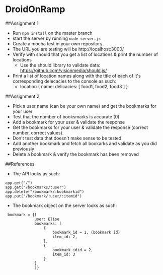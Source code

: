 DroidOnRamp
===========

##Assignment 1
* Run `npm install` on the master branch
* start the server by running `node server.js`
* Create a mocha test in your own repository
* The URL you are testing will be http://localhost:3000/
* Verify with should that you get a list of locations & print the number of locations
  * Use the should library to validate data: https://github.com/visionmedia/should.js/ 
* Print a list of location names along with the title of each of it's corresponding delecacies to the console as such:
  * location {
    name:
    delicacies: [
      food1, 
      food2, 
      food3
    ]
  }

##Assignment 2
* Pick a user name (can be your own name) and get the bookmarks for your user
* Test that the number of booksmarks is accurate (0)
* Add a bookmark for your user & validate the response
* Get the bookmarks for your user & validate the response (correct number, correct values).
 * Don't test data that doesn't make sense to be tested
* Add another bookmark and fetch all bookarks and validate as you did previously
* Delete a bookmark & verify the bookmark has been removed

##References
* The API looks as such:
```
app.get("/")
app.get("/bookmarks/:user")
app.delete("/bookmark/:bookmarkid")
app.put("/bookmark/:user/:itemid")
```
* The bookmark object on the server looks as such:
```
 bookmark = {[
             user: Elise
             bookmarks: [
                 {
                     bookmark_id = 1, (bookmark id)
                     item_id: 2,
                 },
                 {
                     bookmark_idid = 2,
                     item_id: 3
                 }
             ]
             ]}
```
